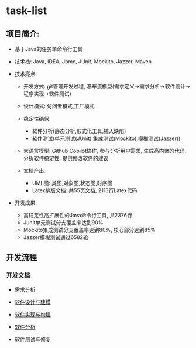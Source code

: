# task-list

## 项目简介:

- 基于Java的任务单命令行工具

- 技术栈: Java, IDEA, Jbmc, JUnit, Mockito, Jazzer, Maven

- 技术亮点:

    - 开发方式: git管理开发过程, 瀑布流模型(需求定义$\rightarrow$需求分析$\rightarrow$软件设计$\rightarrow$程序实现$\rightarrow$软件测试)

    - 设计模式: 访问者模式,工厂模式

    - 稳定性确保: 
        - 软件分析(静态分析,形式化工具,植入缺陷)
        - 软件测试(单元测试(JUnit),集成测试(Mockito),模糊测试(Jazzer))

    - 大语言模型: Github Copilot协作, 参与分析用户需求, 生成高内聚的代码, 分析软件稳定性, 提供修改软件的建议

    - 文档产出: 
        - UML图: 类图,对象图,状态图,时序图
        - Latex排版文档: 共55页文档,  2113行Latex代码

- 开发成果: 
    - 高稳定性高扩展性的Java命令行工具, 共2376行
    - Junit单元测试分支覆盖率达到90%
    - Mockito集成测试分支覆盖率达到80%, 核心部分达到85%
    - Jazzer模糊测试通过6582轮

## 开发流程

### 开发文档

- [需求分析](https://github.com/kyhsdjq/task-list/blob/main/doc/request.pdf)

- [软件设计与建模](https://github.com/kyhsdjq/task-list/blob/main/doc/design.pdf)

- [软件实现与构建](https://github.com/kyhsdjq/task-list/blob/main/doc/implementation.pdf)

- [软件分析](https://github.com/kyhsdjq/task-list/blob/main/doc/analysis.pdf)

- [软件测试与修复](https://github.com/kyhsdjq/task-list/blob/main/doc/test.pdf)
